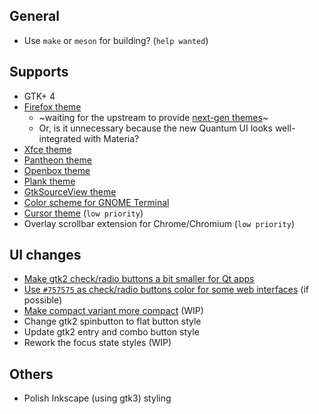 ## General

- Use `make` or `meson` for building? (`help wanted`)

## Supports

- GTK+ 4
- [Firefox theme](../../issues/78)
  - ~waiting for the upstream to provide [next-gen themes](https://blog.mozilla.org/addons/2017/02/24/improving-themes-in-firefox/)~
  - Or, is it unnecessary because the new Quantum UI looks well-integrated with Materia?
- [Xfce theme](../../issues/60)
- [Pantheon theme](../../issues/69)
- [Openbox theme](../../issues/254)
- [Plank theme](../../issues/206)
- [GtkSourceView theme](../../issues/150)
- [Color scheme for GNOME Terminal](../../issues/157)
- [Cursor theme](../../issues/156) (`low priority`)
- Overlay scrollbar extension for Chrome/Chromium (`low priority`)

## UI changes

- [Make gtk2 check/radio buttons a bit smaller for Qt apps](../../issues/78)
- [Use `#757575` as check/radio buttons color for some web interfaces](../../issues/123) (if possible)
- [Make compact variant more compact](../../issues/79) (WIP)
- Change gtk2 spinbutton to flat button style
- Update gtk2 entry and combo button style
- Rework the focus state styles (WIP)

## Others

- Polish Inkscape (using gtk3) styling

